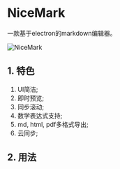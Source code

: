 # NiceMark
一款基于electron的markdown编辑器。

![NiceMark](https://github.com/dongkuo/NiceMark/blob/master/src/screenshot/NiceMark.png)

## 1. 特色
1. UI简洁;
2. 即时预览;
3. 同步滚动;
4. 数学表达式支持;
5. md, html, pdf多格式导出;
6. 云同步;

## 2. 用法
